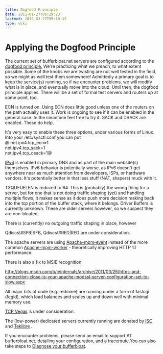 ```yaml
---
title: Dogfood Principle
date: 2011-01-27T06:29:23
lastmod: 2012-03-27T09:10:15
type: wiki
---
```

Applying the Dogfood Principle
==============================

The current set of bufferbloat.net servers are configured according to
the [dogfood
principle.](http://patternlanguagenetwork.myxwiki.org/xwiki/bin/view/Patterns/DogFoodPrinciple)
We're practicing what we preach, to what extent possible. Some of the
knobs we are twisting are not well tested in the field, so we might as
well test them somewhere! Admittedly a primary goal is to keep the
service(s) running, so if we encounter problems, we will modify what is
in place, and eventually move into the cloud. Until then, the dogfood
principle applies. There will be a set of formal test servers and
routers up at some point, too.

<link>ECN</link> is turned on. Using ECN does little good unless one of
the routers on the path actually uses it. Work is ongoing to see if it
can be enabled in the general case. In the meantime feel free to try it.

<link>SACK</link> and <link>DSACK</link> are enabled. These do help.

It's very easy to enable these three options, under various forms of
Linux. Into your /etc/sysctl.conf you can put\
@ net.ipv4.tcp\_ecn=1\
net.ipv4.tcp\_sack=1\
net.ipv4.tcp\_dsack=1@

[IPv6](IPv6.md) is enabled in primary DNS and as part of the main
website(s) themselves. IPv6 behavior is potentially worse, as IPv6
doesn't get anywhere near as much attention from developers, ISPs, or
hardware vendors. It's potentially better in that less stuff (NAT,
shapers) muck with it.

<link>TXQUEUELEN</link> is reduced to 64. This is (probably) the wrong
thing for a server, but for one that is not doing traffic shaping (yet)
and handling multiple flows, it makes sense as it does push more
decision making back into the tcp portion of the buffer stack, where it
belongs.

<link>Driver Buffers</link> is currently unknown. These are older
servers however, so we suspect they are non-bloated.

There is (currently) no outgoing traffic shaping in place, however
<link>Qdiscs\#SFB|SFB</link>, <link>Qdiscs\#RED|RED</link> are under
consideration.

The apache servers are using
[Apache-mpm-event](http://httpd.apache.org/docs/2.2/mod/event.html)
instead of the more common
[Apache-mpm-worker](http://httpd.apache.org/docs/2.2/mod/worker.html) -
theoretically improving <link>HTTP 1.1</link> performance.

There is also a fix to MSIE recognition:

http://blogs.msdn.com/b/ieinternals/archive/2011/03/26/https-and-connection-close-is-your-apache-modssl-server-configuration-set-to-slow.aspx

All major bits of code (e.g. redmine) are running under a form of
fastcgi (fcgid), which load balances and scales up and down well with
minimal memory use.

[TCP Vegas](Experiment_-_TCP_cubic_vs_TCP_vegas.md) is
under consideration.

The (low-power) dedicated servers currently running are donated by
[ISC](http://www.isc.org) and [Teklibre](http://www.teklibre.com) .

If you encounter problems, please send an email to support AT
bufferbloat.net, detailing your configuration, and a traceroute.You can
also take steps to [Diagnose your bufferbloat](Experiments.md).
